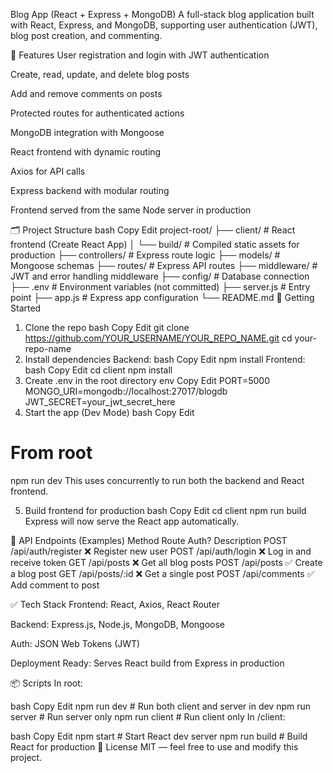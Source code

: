 Blog App (React + Express + MongoDB)
A full-stack blog application built with React, Express, and MongoDB, supporting user authentication (JWT), blog post creation, and commenting.

🔧 Features
User registration and login with JWT authentication

Create, read, update, and delete blog posts

Add and remove comments on posts

Protected routes for authenticated actions

MongoDB integration with Mongoose

React frontend with dynamic routing

Axios for API calls

Express backend with modular routing

Frontend served from the same Node server in production

🗂️ Project Structure
bash
Copy
Edit
project-root/
├── client/                 # React frontend (Create React App)
│   └── build/              # Compiled static assets for production
├── controllers/            # Express route logic
├── models/                 # Mongoose schemas
├── routes/                 # Express API routes
├── middleware/             # JWT and error handling middleware
├── config/                 # Database connection
├── .env                    # Environment variables (not committed)
├── server.js               # Entry point
├── app.js                  # Express app configuration
└── README.md
🚀 Getting Started
1. Clone the repo
bash
Copy
Edit
git clone https://github.com/YOUR_USERNAME/YOUR_REPO_NAME.git
cd your-repo-name
2. Install dependencies
Backend:
bash
Copy
Edit
npm install
Frontend:
bash
Copy
Edit
cd client
npm install
3. Create .env in the root directory
env
Copy
Edit
PORT=5000
MONGO_URI=mongodb://localhost:27017/blogdb
JWT_SECRET=your_jwt_secret_here
4. Start the app (Dev Mode)
bash
Copy
Edit
# From root
npm run dev
This uses concurrently to run both the backend and React frontend.

5. Build frontend for production
bash
Copy
Edit
cd client
npm run build
Express will now serve the React app automatically.

🔐 API Endpoints (Examples)
Method	Route	Auth?	Description
POST	/api/auth/register	❌	Register new user
POST	/api/auth/login	❌	Log in and receive token
GET	/api/posts	❌	Get all blog posts
POST	/api/posts	✅	Create a blog post
GET	/api/posts/:id	❌	Get a single post
POST	/api/comments	✅	Add comment to post

✅ Tech Stack
Frontend: React, Axios, React Router

Backend: Express.js, Node.js, MongoDB, Mongoose

Auth: JSON Web Tokens (JWT)

Deployment Ready: Serves React build from Express in production

📦 Scripts
In root:

bash
Copy
Edit
npm run dev        # Run both client and server in dev
npm run server     # Run server only
npm run client     # Run client only
In /client:

bash
Copy
Edit
npm start          # Start React dev server
npm run build      # Build React for production
📄 License
MIT — feel free to use and modify this project.

